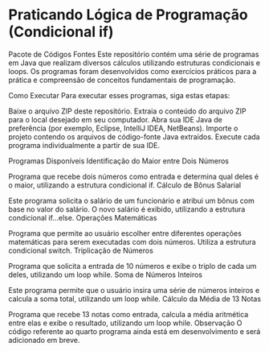 # Praticando Lógica de Programação (Condicional if)

Pacote de Códigos Fontes
Este repositório contém uma série de programas em Java que realizam diversos cálculos utilizando estruturas condicionais e loops. Os programas foram desenvolvidos como exercícios práticos para a prática e compreensão de conceitos fundamentais de programação.

Como Executar
Para executar esses programas, siga estas etapas:

Baixe o arquivo ZIP deste repositório.
Extraia o conteúdo do arquivo ZIP para o local desejado em seu computador.
Abra sua IDE Java de preferência (por exemplo, Eclipse, IntelliJ IDEA, NetBeans).
Importe o projeto contendo os arquivos de código-fonte Java extraídos.
Execute cada programa individualmente a partir de sua IDE.

Programas Disponíveis
Identificação do Maior entre Dois Números

Programa que recebe dois números como entrada e determina qual deles é o maior, utilizando a estrutura condicional if.
Cálculo de Bônus Salarial

Este programa solicita o salário de um funcionário e atribui um bônus com base no valor do salário. O novo salário é exibido, utilizando a estrutura condicional if...else.
Operações Matemáticas

Programa que permite ao usuário escolher entre diferentes operações matemáticas para serem executadas com dois números. Utiliza a estrutura condicional switch.
Triplicação de Números

Programa que solicita a entrada de 10 números e exibe o triplo de cada um deles, utilizando um loop while.
Soma de Números Inteiros

Este programa permite que o usuário insira uma série de números inteiros e calcula a soma total, utilizando um loop while.
Cálculo da Média de 13 Notas

Programa que recebe 13 notas como entrada, calcula a média aritmética entre elas e exibe o resultado, utilizando um loop while.
Observação
O código referente ao quarto programa ainda está em desenvolvimento e será adicionado em breve.
